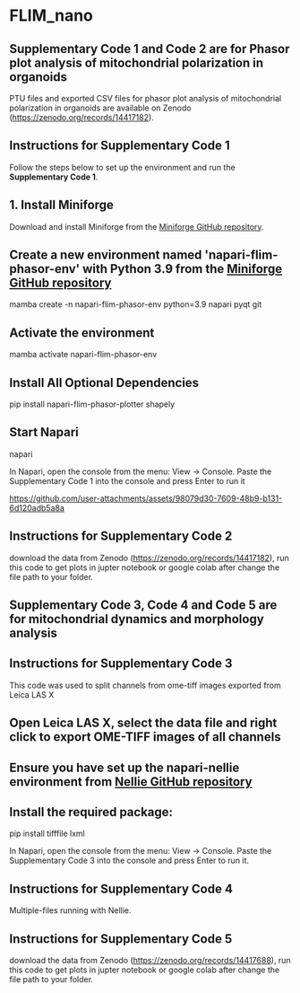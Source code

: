# FLIM_nano

## Supplementary Code 1 and Code 2 are for Phasor plot analysis of mitochondrial polarization in organoids

PTU files and exported CSV files for phasor plot analysis of mitochondrial polarization in organoids are available on Zenodo (https://zenodo.org/records/14417182).

## Instructions for Supplementary Code 1

Follow the steps below to set up the environment and run the **Supplementary Code 1**.

## 1. Install Miniforge

Download and install Miniforge from the [Miniforge GitHub repository](https://github.com/conda-forge/miniforge).

## Create a new environment named 'napari-flim-phasor-env' with Python 3.9 from the [Miniforge GitHub repository](https://github.com/zoccoler/napari-flim-phasor-plotter)
mamba create -n napari-flim-phasor-env python=3.9 napari pyqt git

## Activate the environment
mamba activate napari-flim-phasor-env

## Install All Optional Dependencies
pip install napari-flim-phasor-plotter shapely

## Start Napari
napari

In Napari, open the console from the menu: View -> Console.
Paste the Supplementary Code 1 into the console and press Enter to run it



https://github.com/user-attachments/assets/98079d30-7609-48b9-b131-6d120adb5a8a



## Instructions for Supplementary Code 2

download the data from Zenodo (https://zenodo.org/records/14417182), run this code to get plots in jupter notebook or google colab after change the file path to your folder.

## Supplementary Code 3, Code 4 and Code 5 are for mitochondrial dynamics and morphology analysis

## Instructions for Supplementary Code 3

This code was used to split channels from ome-tiff images exported from Leica LAS X

## Open Leica LAS X, select the data file and right click to export OME-TIFF images of all channels 

## Ensure you have set up the napari-nellie environment from [Nellie GitHub repository](https://github.com/aelefebv/nellie)

## Install the required package:
pip install tifffile  lxml

In Napari, open the console from the menu: View -> Console.
Paste the Supplementary Code 3 into the console and press Enter to run it.  

## Instructions for Supplementary Code 4
Multiple-files running with Nellie.

## Instructions for Supplementary Code 5
download the data from Zenodo (https://zenodo.org/records/14417688), run this code to get plots in jupter notebook or google colab after change the file path to your folder.

